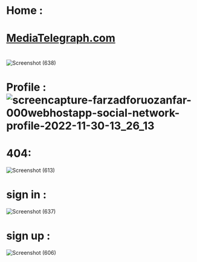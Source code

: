 # Home :
# <a href="https://farzadforuozanfar.000webhostapp.com/social_network/">MediaTelegraph.com</a>
#
![Screenshot (638)](https://user-images.githubusercontent.com/91725214/204765437-097e8af0-7a48-45e8-ac2c-560f4239b438.png)
# Profile :![screencapture-farzadforuozanfar-000webhostapp-social-network-profile-2022-11-30-13_26_13](https://user-images.githubusercontent.com/91725214/204765516-9668e1f1-a256-4de9-96ef-16221bc1f3df.png)

# 404:
![Screenshot (613)](https://user-images.githubusercontent.com/91725214/184480001-95de43b7-7b7a-4669-a301-91e1011ee2a7.png)

# sign in :
![Screenshot (637)](https://user-images.githubusercontent.com/91725214/204765459-12ab173c-843e-461d-90bd-67a97185e421.png)

# sign up :
![Screenshot (606)](https://user-images.githubusercontent.com/91725214/182661727-1ac8a493-2fef-4982-8a9b-c7a3ab43f558.png)
